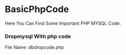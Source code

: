 # BasicPhpCode
Here You Can Find Some Important PHP MYSQL Code.
### Dropmysql With php code 
File Name :dbdropcode.php


